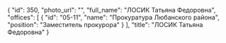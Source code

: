 {
    "id": 350,
    "photo_url": "",
    "full_name": "ЛОСИК Татьяна Федоровна",
    "offices": [
        {
            "id": "05-11",
            "name": "Прокуратура Любанского района",
            "position": "Заместитель прокурора"
        }
    ],
    "title": "ЛОСИК Татьяна Федоровна"
}